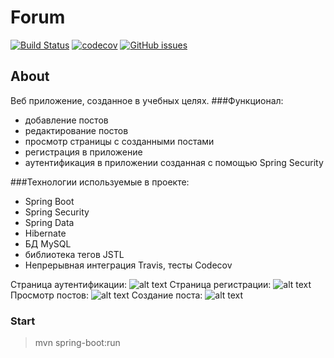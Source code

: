 # Forum
[![Build Status](https://travis-ci.com/gg731/forum.svg?branch=master)](https://travis-ci.com/gg731/forum)
[![codecov](https://codecov.io/gh/gg731/forum/branch/master/graph/badge.svg)](https://codecov.io/gh/gg731/forum)
[![GitHub issues](https://img.shields.io/github/issues/gg731/forum)](https://github.com/gg731/forum/issues)


## About
Веб приложение, созданное в учебных целях.
###Функционал:
- добавление постов
- редактирование постов
- просмотр страницы с созданными постами
- регистрация в приложение
- аутентификация в приложении созданная с помощью Spring Security

###Технологии используемые в проекте:
- Spring Boot
- Spring Security
- Spring Data
- Hibernate 
- БД MySQL
- библиотека тегов JSTL
- Непрерывная интеграция Travis, тесты Codecov

Страница аутентификации:
![alt text](screenshot/login.png)
Страница регистрации:
![alt text](screenshot/reg.png)
Просмотр постов:
![alt text](screenshot/posts.png)
Создание поста:
![alt text](screenshot/new_post.png)




### Start
 > mvn spring-boot:run
